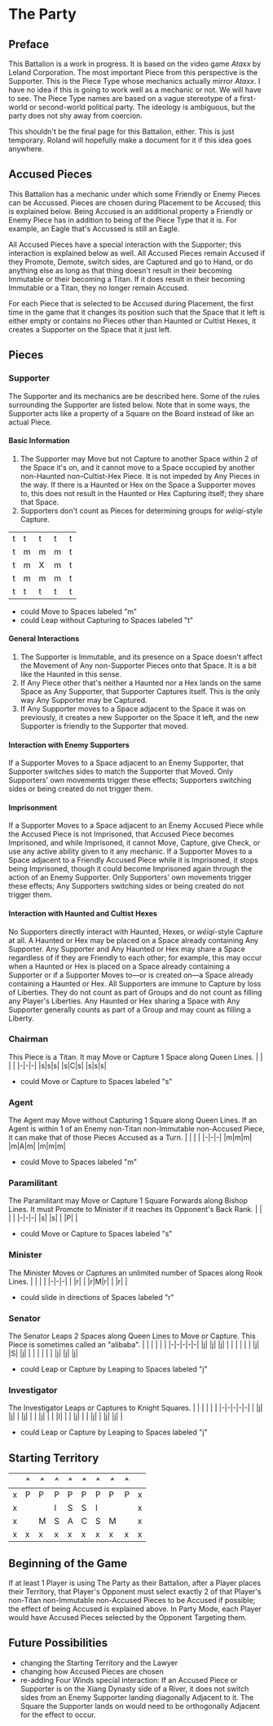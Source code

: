# The Party
## Preface
This Battalion is a work in progress. It is based on the video game _Ataxx_ by Leland Corporation. The most important Piece from this perspective is the Supporter. This is the Piece Type whose mechanics actually mirror _Ataxx_. I have no idea if this is going to work well as a mechanic or not. We will have to see. The Piece Type names are based on a vague stereotype of a first-world or second-world political party. The ideology is ambiguous, but the party does not shy away from coercion.

This shouldn't be the final page for this Battalion, either. This is just temporary. Roland will hopefully make a document for it if this idea goes anywhere.
## Accused Pieces
This Battalion has a mechanic under which some Friendly or Enemy Pieces can be Accussed. Pieces are chosen during Placement to be Accused; this is explained below. Being Accused is an additional property a Friendly or Enemy Piece has in addition to being of the Piece Type that it is. For example, an Eagle that's Accussed is still an Eagle.

All Accused Pieces have a special interaction with the Supporter; this interaction is explained below as well. All Accused Pieces remain Accused if they Promote, Demote, switch sides, are Captured and go to Hand, or do anything else as long as that thing doesn't result in their becoming Immutable or their becoming a Titan. If it does result in their becoming Immutable or a Titan, they no longer remain Accused.

For each Piece that is selected to be Accused during Placement, the first time in the game that it changes its position such that the Space that it left is either empty or contains no Pieces other than Haunted or Cultist Hexes, it creates a Supporter on the Space that it just left.
## Pieces
### Supporter
The Supporter and its mechanics are be described here. Some of the rules surrounding the Supporter are listed below. Note that in some ways, the Supporter acts like a property of a Square on the Board instead of like an actual Piece.
#### Basic Information
1. The Supporter may Move but not Capture to another Space within 2 of the Space it's on, and it cannot move to a Space occupied by another non-Haunted non–Cultist-Hex Piece. It is not impeded by Any Pieces in the way. If there is a Haunted or Hex on the Space a Supporter moves to, this does not result in the Haunted or Hex Capturing itself; they share that Space.
2. Supporters don't count as Pieces for determining groups for _wéiqí_-style Capture.

| | | | | |
|-|-|-|-|-|
|t|t|t|t|t|
|t|m|m|m|t|
|t|m|X|m|t|
|t|m|m|m|t|
|t|t|t|t|t|
* could Move to Spaces labeled "m"
* could Leap without Capturing to Spaces labeled "t"
#### General Interactions
1. The Supporter is Immutable, and its presence on a Space doesn't affect the Movement of Any non-Supporter Pieces onto that Space. It is a bit like the Haunted in this sense.
2. If Any Piece other that's neither a Haunted nor a Hex lands on the same Space as Any Supporter, that Supporter Captures itself. This is the only way Any Supporter may be Captured.
3. If Any Supporter moves to a Space adjacent to the Space it was on previously, it creates a new Supporter on the Space it left, and the new Supporter is friendly to the Supporter that moved.
#### Interaction with Enemy Supporters
If a Supporter Moves to a Space adjacent to an Enemy Supporter, that Supporter switches sides to match the Supporter that Moved. Only Supporters' own movements trigger these effects; Supporters switching sides or being created do not trigger them.
#### Imprisonment
If a Supporter Moves to a Space adjacent to an Enemy Accused Piece while the Accused Piece is not Imprisoned, that Accused Piece becomes Imprisoned, and while Imprisoned, it cannot Move, Capture, give Check, or use any active ability given to it any mechanic. If a Supporter Moves to a Space adjacent to a Friendly Accused Piece while it is Imprisoned, it stops being Imprisoned, though it could become Imprisoned again through the action of an Enemy Supporter. Only Supporters' own movements trigger these effects; Any Supporters switching sides or being created do not trigger them.
#### Interaction with Haunted and Cultist Hexes
No Supporters directly interact with Haunted, Hexes, or _wéiqí_-style Capture at all. A Haunted or Hex may be placed on a Space already containing Any Supporter. Any Supporter and Any Haunted or Hex may share a Space regardless of if they are Friendly to each other; for example, this may occur when a Haunted or Hex is placed on a Space already containing a Supporter or if a Supporter Moves to—or is created on—a Space already containing a Haunted or Hex. All Supporters are immune to Capture by loss of Liberties. They do not count as part of Groups and do not count as filling any Player's Liberties. Any Haunted or Hex sharing a Space with Any Supporter generally counts as part of a Group and may count as filling a Liberty.
### Chairman
This Piece is a Titan. It may Move or Capture 1 Space along Queen Lines.
| | | |
|-|-|-|
|s|s|s|
|s|C|s|
|s|s|s|
* could Move or Capture to Spaces labeled "s"
### Agent
The Agent may Move without Capturing 1 Square along Queen Lines. If an Agent is within 1 of an Enemy non-Titan non-Immutable non-Accused Piece, it can make that of those Pieces Accused as a Turn.
| | | |
|-|-|-|
|m|m|m|
|m|A|m|
|m|m|m|
* could Move to Spaces labeled "m"
### Paramilitant
The Paramilitant may Move or Capture 1 Square Forwards along Bishop Lines. It must Promote to Minister if it reaches its Opponent's Back Rank.
| | | |
|-|-|-|
|s| |s|
| |P| |
* could Move or Capture to Spaces labeled "s"
### Minister
The Minister Moves or Captures an unlimited number of Spaces along Rook Lines.
| | | |
|-|-|-|
| |r| |
|r|M|r|
| |r| |
* could slide in directions of Spaces labeled "r"
### Senator
The Senator Leaps 2 Spaces along Queen Lines to Move or Capture. This Piece is sometimes called an "alibaba".
| | | | | |
|-|-|-|-|-|
|j| |j| |j|
| | | | | |
|j| |S| |j|
| | | | | |
|j| |j| |j|
* could Leap or Capture by Leaping to Spaces labeled "j"
### Investigator
The Investigator Leaps or Captures to Knight Squares.
| | | | | |
|-|-|-|-|-|
| |j| |j| |
|j| | | |j|
| | |I| | |
|j| | | |j|
| |j| |j| |
* could Leap or Capture by Leaping to Spaces labeled "j"
## Starting Territory
| |^|^|^|^|^|^|^|^| |
|-|-|-|-|-|-|-|-|-|-|
|x|P|P|P|P|P|P|P|P|x|
|x| | |I|S|S|I| | |x|
|x| |M|S|A|C|S|M| |x|
|x|x|x|x|x|x|x|x|x|x|
## Beginning of the Game
If at least 1 Player is using The Party as their Battalion, after a Player places their Territory, that Player's Opponent must select exactly 2 of that Player's non-Titan non-Immutable non-Accused Pieces to be Accused if possible; the effect of being Accused is explained above. In Party Mode, each Player would have Accused Pieces selected by the Opponent Targeting them.
## Future Possibilities
* changing the Starting Territory and the Lawyer
* changing how Accused Pieces are chosen
* re-adding Four Winds special interaction: If an Accused Piece or Supporter is on the Xiang Dynasty side of a River, it does not switch sides from an Enemy Supporter landing diagonally Adjacent to it. The Square the Supporter lands on would need to be orthogonally Adjacent for the effect to occur.
